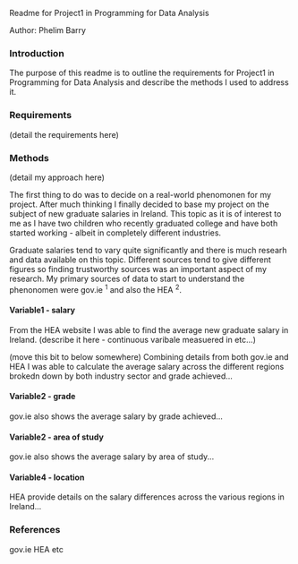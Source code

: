 Readme for Project1 in Programming for Data Analysis

Author: Phelim Barry

### Introduction
The purpose of this readme is to outline the requirements for Project1 in Programming for Data Analysis and describe the methods I used to address it.

### Requirements
(detail the requirements here)


### Methods
(detail my approach here)

The first thing to do was to decide on a real-world phenomonen for my project. After much thinking I finally decided to base my project on the subject of new graduate salaries in Ireland. This topic as it is of interest to me as I have two children who recently graduated college and have both started working - albeit in completely different industries.

Graduate salaries tend to vary quite significantly and there is much researh and data available on this topic. Different sources tend to give different figures so finding trustworthy sources was an important aspect of my research. My primary sources of data to start to understand the phenonomen were gov.ie $^1$ and also the HEA $^2$. 

#### Variable1 - salary
From the HEA website I was able to find the average new graduate salary in Ireland. 
(describe it here - continuous varibale measuered in etc...)


(move this bit to below somewhere)
Combining details from both gov.ie and HEA I was able to calculate the average salary across the different regions brokedn down by both industry sector and grade achieved...

#### Variable2 - grade
gov.ie also shows the average salary by grade achieved...

#### Variable2 - area of study
gov.ie also shows the average salary by area of study...

#### Variable4 - location
HEA provide details on the salary differences across the various regions in Ireland...

### References
gov.ie
HEA
etc